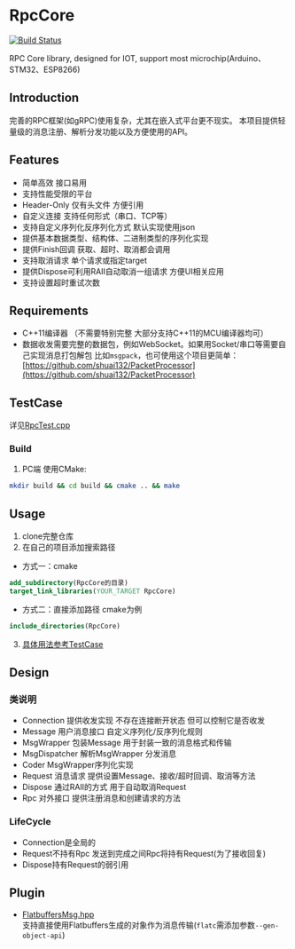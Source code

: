 # RpcCore

[![Build Status](https://github.com/shuai132/RpcCore/workflows/build/badge.svg)](https://github.com/shuai132/RpcCore/actions?workflow=build)

RPC Core library, designed for IOT, support most microchip(Arduino、STM32、ESP8266)

## Introduction

完善的RPC框架(如gRPC)使用复杂，尤其在嵌入式平台更不现实。
本项目提供轻量级的消息注册、解析分发功能以及方便使用的API。

## Features

* 简单高效 接口易用
* 支持性能受限的平台
* Header-Only 仅有头文件 方便引用
* 自定义连接 支持任何形式（串口、TCP等）
* 支持自定义序列化反序列化方式 默认实现使用json
* 提供基本数据类型、结构体、二进制类型的序列化实现
* 提供Finish回调 获取、超时、取消都会调用
* 支持取消请求 单个请求或指定target
* 提供Dispose可利用RAII自动取消一组请求 方便UI相关应用
* 支持设置超时重试次数

## Requirements

* C++11编译器 （不需要特别完整 大部分支持C++11的MCU编译器均可）
* 数据收发需要完整的数据包，例如WebSocket。如果用Socket/串口等需要自己实现消息打包解包
  比如`msgpack`，也可使用这个项目更简单：[https://github.com/shuai132/PacketProcessor](https://github.com/shuai132/PacketProcessor)

## TestCase

详见[RpcTest.cpp](test/RpcTest.cpp)

### Build

1. PC端
   使用CMake:

```bash
mkdir build && cd build && cmake .. && make
```

## Usage

1. clone完整仓库
2. 在自己的项目添加搜索路径

* 方式一：cmake

```cmake
add_subdirectory(RpcCore的目录)
target_link_libraries(YOUR_TARGET RpcCore)
```

* 方式二：直接添加路径 cmake为例

```cmake
include_directories(RpcCore)
```

3. [具体用法参考TestCase](#TestCase)

## Design

### 类说明

* Connection 提供收发实现 不存在连接断开状态 但可以控制它是否收发
* Message 用户消息接口 自定义序列化/反序列化规则
* MsgWrapper 包装Message 用于封装一致的消息格式和传输
* MsgDispatcher 解析MsgWrapper 分发消息
* Coder MsgWrapper序列化实现
* Request 消息请求 提供设置Message、接收/超时回调、取消等方法
* Dispose 通过RAII的方式 用于自动取消Request
* Rpc 对外接口 提供注册消息和创建请求的方法

### LifeCycle

* Connection是全局的
* Request不持有Rpc 发送到完成之间Rpc将持有Request(为了接收回复)
* Dispose持有Request的弱引用

## Plugin

* [FlatbuffersMsg.hpp](./plugin/FlatbuffersMsg.hpp)  
  支持直接使用Flatbuffers生成的对象作为消息传输(`flatc`需添加参数`--gen-object-api`)
